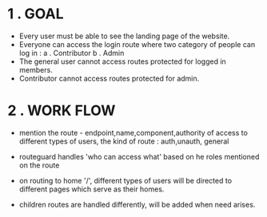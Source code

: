 # 1 . GOAL

- Every user must be able to see the landing page of the website.
- Everyone can access the login route where two category of people can log in :
  a . Contributor
  b . Admin
- The general user cannot access routes protected for logged in members.
- Contributor cannot access routes protected for admin.

# 2 . WORK FLOW

- mention the route - endpoint,name,component,authority of access to different types of users, the kind of route : auth,unauth, general
- routeguard handles 'who can access what' based on he roles mentioned on the route
- on routing to home '/', different types of users will be directed to different pages which serve as their homes.

- children routes are handled differently, will be added when need arises.
